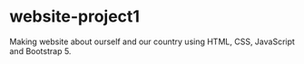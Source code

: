# website-project1
Making website about ourself and our country using HTML, CSS, JavaScript and Bootstrap 5.
